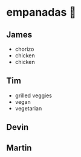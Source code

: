 # empanadas 🥟

## James
* chorizo 
* chicken
* chicken

## Tim
* grilled veggies
* vegan
* vegetarian

## Devin

## Martin
